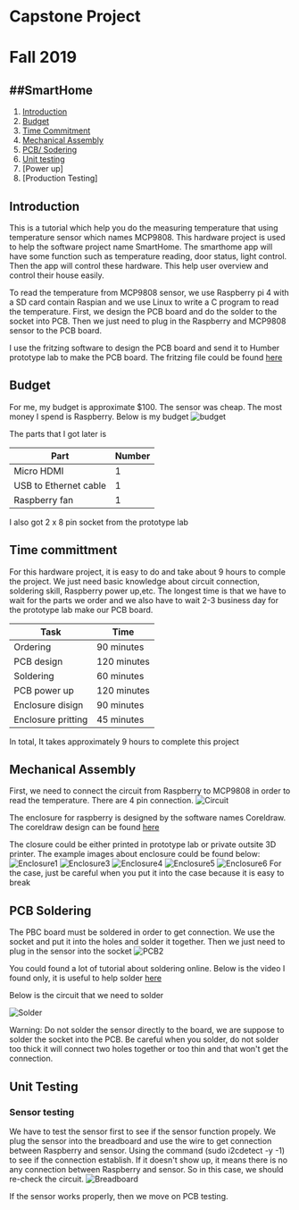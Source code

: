 # Capstone Project
# Fall 2019

##SmartHome
----------
1. [Introduction](#introduction)
2. [Budget](#budget)
3. [Time Commitment](#time-committment)
4. [Mechanical Assembly](#mechanical-assembly)
5. [PCB/ Sodering](#pcb-soldering)
6. [Unit testing](#unit-testing)
7. [Power up]
8. [Production Testing]


## Introduction

This is a tutorial which help you do the measuring temperature that using temperature sensor which names MCP9808. This hardware project is used to help the software project name SmartHome. The smarthome app will have some function such as temperature reading, door status, light control. Then the app will control these hardware. This help user overview and control their house easily.

To read the temperature from MCP9808 sensor, we use Raspberry pi 4 with a SD card contain Raspian and we use Linux to write a C program to read the temperature. First, we design the PCB board and do the solder to the socket into PCB. Then we just need to plug in the Raspberry and MCP9808 sensor to the PCB board.

I use the fritzing software to design the PCB board and send it to Humber prototype lab to make the PCB board. The fritzing file could be found [here](https://github.com/diepbaoquy97/SmartHome/blob/master/BaoQuyDiep-Latest.fzz)

## Budget
For me, my budget is approximate $100. The sensor was cheap. The most money I spend is Raspberry. Below is my budget
![budget](/Images/budget.png)

The parts that I got later is 

| Part      | Number |
| ----------- | ----------- |
| Micro HDMI   | 1        |
| USB to Ethernet cable   | 1        |
| Raspberry fan   | 1        |



I also got 2 x 8 pin socket from the prototype lab

## Time committment 
For this hardware project, it is easy to do and take about 9 hours to comple the project. We just need basic knowledge about circuit connection, soldering skill, Raspberry power up,etc. The longest time is that we have to wait for the parts we order and we also have to wait 2-3 business day for the prototype lab make our PCB board.

| Task      | Time |
| ----------- | ----------- |
| Ordering   | 90 minutes        |
| PCB design   | 120 minutes        |
| Soldering   | 60 minutes        |
| PCB power up   | 120 minutes        |
| Enclosure disign   | 90 minutes        |
| Enclosure pritting   | 45 minutes        |

In total, It takes approximately 9 hours to complete this project

## Mechanical Assembly
First, we need to connect the circuit from Raspberry to MCP9808 in order to read the temperature. There are 4 pin connection.
![Circuit](/Images/circuit.png)

The enclosure for raspberry is designed by the software names Coreldraw. The coreldraw design can be found 
[here](https://github.com/diepbaoquy97/SmartHome/blob/master/BaoCorel17comple.cdr)

The closure could be either printed in prototype lab or private outsite 3D printer.
The example images about enclosure could be found below:
![Enclosure1](/Images/Enclosure1.jpg)
![Enclosure3](/Images/Enclosure3.jpg)
![Enclosure4](/Images/Enclosure4.jpg)
![Enclosure5](/Images/Enclosure5.jpg)
![Enclosure6](/Images/Enclosure6.jpg)
For the case, just be careful when you put it into the case because it is easy to break

## PCB Soldering
The PBC board must be soldered in order to get connection. We use the socket and put it into the holes and solder it together. Then we just need to plug in the sensor into the socket
![PCB2](/Images/PCB2.jpg)

You could found a lot of tutorial about soldering online. Below is the video I found only, it is useful to help solder
[here](https://www.youtube.com/watch?v=aP_ebVWYzSk)

Below is the circuit that we need to solder

![Solder](/Images/BaoQuyDiep-Latest_pcb.png)

Warning: Do not solder the sensor directly to the board, we are suppose to solder the socket into the PCB. Be careful when you solder, do not solder too thick it will connect two holes together or too thin and that won't get the connection.

## Unit Testing

### Sensor testing
We have to test the sensor first to see if the sensor function propely. We plug the sensor into the breadboard and use the wire to get connection between Raspberry and sensor. Using the command (sudo i2cdetect -y -1) to see if the connection establish. If it doesn't show up, it means there is no any connection between Raspberry and sensor. So in this case, we should re-check the circuit.
![Breadboard](/Images/BaoQuyDiep-Latest_bb.png)

If the sensor works properly, then we move on PCB testing.
